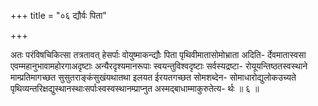 +++
title = "०६ द्यौर्वः पिता"

+++

अतः परंविषचिकित्सा तत्रतावत् हेसर्पाः वोयुष्माकन्द्यौः पिता पृथिवीमातासोमोभ्राता अदिति- र्देवमातास्वसा एवम्महानुभावामहोरगाअदृष्टाः अन्यैरदृश्यमानरूपाः स्वयन्तुविश्वदृष्टाः सर्वस्यद्रष्टा- रोयूयन्तिष्ठतस्वस्थाने माम्प्रतिमागच्छत सुसुतराङ्कंसुखंयथातथा इलयत ईरयतगच्छत सोमशब्देन- सोमाधारोद्युलोकउच्यते पृथिव्यन्तरिक्षद्युस्थानस्थाःसर्पाःस्वस्वस्थानम्प्राप्नुत अस्मद्बाधाम्माकुरुतेत्य- र्थः ॥ ६ ॥